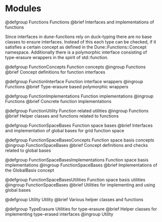 <!-- -*- tab-width: 4; indent-tabs-mode: nil -*- -->

<!--
SPDX-FileCopyrightText: Copyright © DUNE Project contributors, see file AUTHORS.md
SPDX-License-Identifier: LicenseRef-GPL-2.0-only-with-DUNE-exception OR LGPL-3.0-or-later
-->

# Modules

@defgroup Functions Functions
@brief Interfaces and implementations of functions

Since interfaces in dune-functions rely on duck-typing
there are no base classes to ensure interfaces. Instead
of this each type can be checked, if it satisfies a certain
concept as defined in the Dune::Functions::Concept namespace.
Additionally there is a polymorphic interface consisting
of type-erasure wrappers in the spirit of std::function.

@defgroup FunctionConcepts Function concepts
@ingroup Functions
@brief Concept definitions for function interfaces

@defgroup FunctionInterface Function interface wrappers
@ingroup Functions
@brief Type-erasure based polymorphic wrappers

@defgroup FunctionImplementations Function implementations
@ingroup Functions
@brief Concrete function implementations

@defgroup FunctionUtility Function related utilities
@ingroup Functions
@brief Helper classes and functions related to functions



@defgroup FunctionSpaceBases Function space bases
@brief Interfaces and implementation of global bases for grid function space

@defgroup FunctionSpaceBasesConcepts Function space basis concepts
@ingroup FunctionSpaceBases
@brief Concept definitions and checks related to global bases

@defgroup FunctionSpaceBasesImplementations Function space basis implementations
@ingroup FunctionSpaceBases
@brief Implementations of the GlobalBasis concept

@defgroup FunctionSpaceBasesUtilities Function space basis utilities
@ingroup FunctionSpaceBases
@brief Utilities for implementing and using global bases



@defgroup Utility Utility
@brief Various helper classes and functions

@defgroup TypeErasure Utilities for type-erasure
@brief Helper classes for implementing type-erased interfaces
@ingroup Utility






